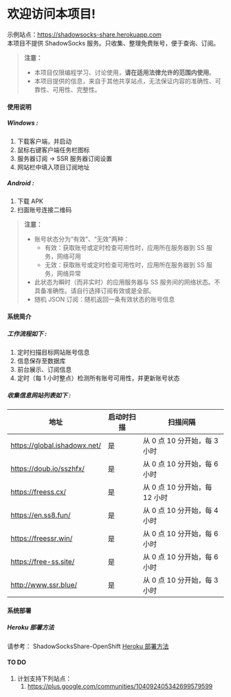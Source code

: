 欢迎访问本项目!
===================

示例站点：https://shadowsocks-share.herokuapp.com   
本项目不提供 ShadowSocks 服务。只收集、整理免费账号，便于查询、订阅。

> **注意：**
> - 本项目仅限编程学习、讨论使用，**请在适用法律允许的范围内使用**。
> - 本项目提供的信息，来自于其他共享站点，无法保证内容的准确性、可靠性、可用性、完整性。


#### 使用说明

##### Windows :
1. 下载客户端，并启动
2. 鼠标右键客户端任务栏图标
3. 服务器订阅 -> SSR 服务器订阅设置
4. 网站栏中填入项目订阅地址

##### Android :
1. 下载 APK
2. 扫面账号连接二维码

> **注意：**
> - 账号状态分为“有效”、“无效”两种：
>   - 有效：获取账号或定时检查可用性时，应用所在服务器到 SS 服务，网络可用
>   - 无效：获取账号或定时检查可用性时，应用所在服务器到 SS 服务，网络异常
> - 此状态为瞬时（而非实时）的应用服务器与 SS 服务间的网络状态。不具备准确性。请自行选择订阅有效或是全部。
> - 随机 JSON 订阅：随机返回一条有效状态的账号信息


#### 系统简介

##### 工作流程如下 :

1. 定时扫描目标网站账号信息
2. 信息保存至数据库
3. 前台展示、订阅信息
4. 定时（每 1 小时整点）检测所有账号可用性，并更新账号状态

##### 收集信息网站列表如下 :

地址     | 启动时扫描 | 扫描间隔
-------- | --- | ----
https://global.ishadowx.net/ | 是 | 从 0 点 10 分开始，每 3 小时
https://doub.io/sszhfx/ | 是 | 从 0 点 10 分开始，每 6 小时
https://freess.cx/ | 是 | 从 0 点 10 分开始，每 12 小时
https://en.ss8.fun/ | 是 | 从 0 点 10 分开始，每 4 小时
https://freessr.win/ | 是 | 从 0 点 10 分开始，每 6 小时
https://free-ss.site/ | 是 | 从 0 点 10 分开始，每 6 小时
http://www.ssr.blue/ | 是 | 从 0 点 10 分开始，每 3 小时


#### 系统部署

##### Heroku 部署方法

请参考：
ShadowSocksShare-OpenShift [Heroku 部署方法](https://github.com/the0demiurge/ShadowSocksShare-OpenShift#heroku-%E9%83%A8%E7%BD%B2%E6%96%B9%E6%B3%95) 


#### TO DO

1. 计划支持下列站点：
    1. https://plus.google.com/communities/104092405342699579599